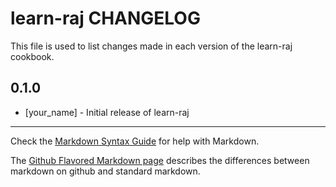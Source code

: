 # learn-raj CHANGELOG

This file is used to list changes made in each version of the learn-raj cookbook.

## 0.1.0
- [your_name] - Initial release of learn-raj

- - -
Check the [Markdown Syntax Guide](http://daringfireball.net/projects/markdown/syntax) for help with Markdown.

The [Github Flavored Markdown page](http://github.github.com/github-flavored-markdown/) describes the differences between markdown on github and standard markdown.
